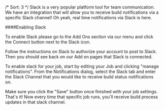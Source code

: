 /*
Sort: 3
*/
Slack is a very popular platform tool for team communication.  We have an integration that will allow you to receive build notifications via a specific Slack channel! Oh yeah, real time notifications via Slack is here.

####Enabling Slack

To enable Slack please go to the Add Ons section via our menu and click the Connect button next to the Slack icon.

Follow the instructions on Slack to authorize your account to post to Slack.  Then you should see back on our Add on pages that Slack is connected.

To enable slack for your job, start by editing your Job and clicking "manage notifications".
From the Notifications dialog, select the Slack tab and enter the Slack Channel that you would like to receive build status notifications on.

Make sure you click the "Save" button once finished with your job settings.
That's it!  Now every time that specific job runs, you'll receive build process updates in that slack channel.
